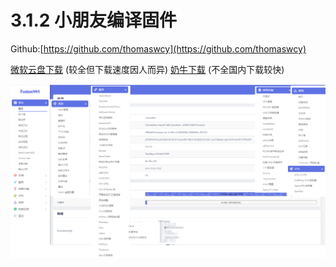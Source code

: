 # 3.1.2  小朋友编译固件

Github:[https://github.com/thomaswcy](https://github.com/thomaswcy)​

​[微软云盘下载](https://cccscls-my.sharepoint.com/:f:/g/personal/boss\_jldjld\_com/Ep8jYikzRhVKu4-uLwi2KNkBZBu1k9M1w9yu1e3LAkve3Q?e=dhHCqm) (较全但下载速度因人而异) [奶牛下载](https://bigdongdong.cowtransfer.com/s/4d406fa3cfef4c) (不全国内下载较快)

![](<../../.gitbook/assets/20 (1).jpg>)
